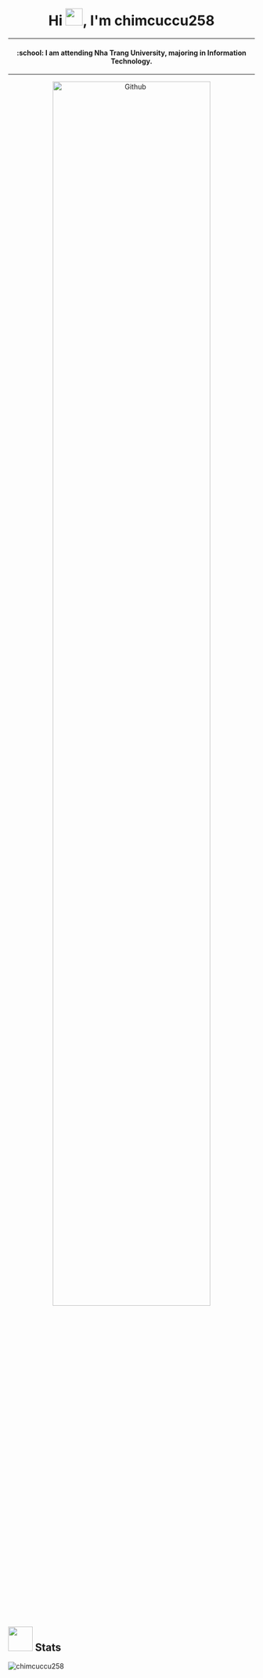<h1 align="center">Hi <img src="https://media.giphy.com/media/hvRJCLFzcasrR4ia7z/giphy.gif" width="35">, I'm chimcuccu258</h1>
<hr/>
<h4 align="center">:school: I am attending Nha Trang University, majoring in Information Technology.</h4>
<hr/>


<p align="center">
  <img width="80%" alt="Github" src="https://raw.githubusercontent.com/onimur/.github/master/.resources/git-header.svg" />
</p>

## <picture> <img src = "https://github.com/7oSkaaa/7oSkaaa/blob/main/Images/Statistics.gif?raw=true" width = 50px>  </picture> Stats

<img src="https://github-readme-stats.vercel.app/api/top-langs?username=chimcuccu258&show_icons=true&locale=en&layout=compact&langs_count=8" alt="chimcuccu258" />

